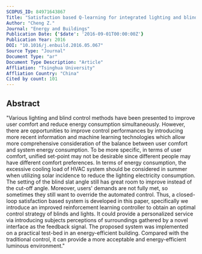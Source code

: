 ```yaml
---
SCOPUS_ID: 84971643867
Title: "Satisfaction based Q-learning for integrated lighting and blind control"
Author: "Cheng Z."
Journal: "Energy and Buildings"
Publication Date: {'$date': '2016-09-01T00:00:00Z'}
Publication Year: 2016
DOI: "10.1016/j.enbuild.2016.05.067"
Source Type: "Journal"
Document Type: "ar"
Document Type Description: "Article"
Affliation: "Tsinghua University"
Affliation Country: "China"
Cited by count: 101
---
```


## Abstract
"Various lighting and blind control methods have been presented to improve user comfort and reduce energy consumption simultaneously. However, there are opportunities to improve control performances by introducing more recent information and machine learning technologies which allow more comprehensive consideration of the balance between user comfort and system energy consumption. To be more specific, in terms of user comfort, unified set-point may not be desirable since different people may have different comfort preferences. In terms of energy consumption, the excessive cooling load of HVAC system should be considered in summer when utilizing solar incidence to reduce the lighting electricity consumption. The setting of the blind slat angle still has great room to improve instead of the cut-off angle. Moreover, users' demands are not fully met, so sometimes they still want to override the automated control. Thus, a closed-loop satisfaction based system is developed in this paper, specifically we introduce an improved reinforcement learning controller to obtain an optimal control strategy of blinds and lights. It could provide a personalized service via introducing subjects perceptions of surroundings gathered by a novel interface as the feedback signal. The proposed system was implemented on a practical test-bed in an energy-efficient building. Compared with the traditional control, it can provide a more acceptable and energy-efficient luminous environment."
